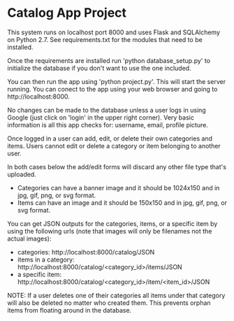 # Catalog App Project

This system runs on localhost port 8000 and uses Flask and SQLAlchemy on Python 2.7. See requirements.txt for the modules that need to be installed.

Once the requirements are installed run 'python database_setup.py' to initialize the database if you don't want to use the one included.

You can then run the app using 'python project.py'. This will start the server running. You can conect to the app using your web browser and going to http://localhost:8000.

No changes can be made to the database unless a user logs in using Google (just click on 'login' in the upper right corner). Very basic information is all this app checks for: username, email, profile picture.

Once logged in a user can add, edit, or delete their own categories and items. Users cannot edit or delete a category or item belonging to another user.

In both cases below the add/edit forms will discard any other file type that's uploaded.
* Categories can have a banner image and it should be 1024x150 and in jpg, gif, png, or svg format.
* Items can have an image and it should be 150x150 and in jpg, gif, png, or svg format.

You can get JSON outputs for the categories, items, or a specific item by using the following urls (note that images will only be filenames not the actual images):
* categories: http://localhost:8000/catalog/JSON
* items in a category: http://localhost:8000/catalog/\<category_id\>/items/JSON
* a specific item: http://localhost:8000/catalog/\<category_id\>/item/\<item_id\>/JSON

NOTE: If a user deletes one of their categories all items under that category will also be deleted no matter who created them. This prevents orphan items from floating around in the database.
